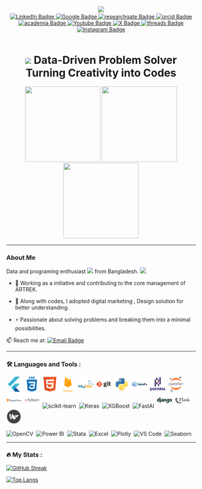 <div id="header" align="center">
  <img src="https://github.com/EDGEofMRI/edgeofmri/blob/main/EDGEofMRI%20LOGO%20GIF%20280%20v%20trans.gif" width="200"/>
<div id="badges">
  <a href="https://linkedin.com/in/edgeofmri">
    <img src="https://img.shields.io/badge/-blue?style=for-the-badge&logo=linkedin&logoColor=white" alt="LinkedIn Badge"/>
  </a>
   <a href="https://g.dev/edgeofmri">
    <img src="https://img.shields.io/badge/Dev-yellow?style=for-the-badge&logo=Google&logoColor=white" alt="Google Badge"/>
  </a>
   <a href="https://researchgate.net/profile/Md-Islam-1337">
    <img src="https://img.shields.io/badge/-white?style=for-the-badge&logo=researchgate&logoColor=black" alt="researchgate Badge"/>
  </a>
    <a href="https://orcid.org/0000-0002-9442-6744">
    <img src="https://img.shields.io/badge/-green?style=for-the-badge&logo=orcid&logoColor=white" alt="orcid Badge"/>
  </a>
    <a href=["https://iiuc.academia.edu/EDGEofMRI">
    <img src="https://img.shields.io/badge/-white?style=for-the-badge&logo=academia&logoColor=black" alt="academia Badge"/>
  </a>
  <a href="https://youtube.com/@EDGEofMRI">
    <img src="https://img.shields.io/badge/-red?style=for-the-badge&logo=youtube&logoColor=white" alt="Youtube Badge"/>
  </a>
  <a href="https://x.com/EDGEofMRI">
    <img src="https://img.shields.io/badge/-black?style=for-the-badge&logo=X&logoColor=white" alt="X Badge"/>
  </a>
   <a href="https://threads.net/@edgeofmri">
    <img src="https://img.shields.io/badge/-black?style=for-the-badge&logo=threads&logoColor=white" alt="threads Badge"/>
  </a>
   <a href="https://www.instagram.com/EDGEofMRI">
    <img src="https://img.shields.io/badge/-purple?style=for-the-badge&logo=instagram&logoColor=white" alt="Instagram Badge"/>
  </a>
</div>
    <img src="https://komarev.com/ghpvc/?username=edgeofmri&style=flat-square&color=green" alt=""/>
</div>

<h1 align="center">
  <img src="https://i.giphy.com/media/v1.Y2lkPTc5MGI3NjExMGZ5dXhlY2VpaXRzNWJuY29lZTNhczFtcXlya2dyd3gzajE3eHl3ZSZlcD12MV9pbnRlcm5hbF9naWZfYnlfaWQmY3Q9cw/nNvZTDJq8pSngnblOs/giphy.gif" width="50px"/>  Data-Driven Problem Solver Turning Creativity into Codes 
</h1>

<div align="center">
  <img src="https://i.giphy.com/media/v1.Y2lkPTc5MGI3NjExbWdkMzN2a3k2M2xiZ2xnZGdjbDZianB0c3c1eTVkMjd6OGt3NTN0eSZlcD12MV9pbnRlcm5hbF9naWZfYnlfaWQmY3Q9cw/WFZvB7VIXBgiz3oDXE/giphy.gif" width="200" height="200"/>
  <img src="https://i.giphy.com/media/v1.Y2lkPTc5MGI3NjExbTVxaXhkMnlkM294b3VnZXZtOHluNHZ2emplcGg0eDZ5c3oyYnZoZSZlcD12MV9pbnRlcm5hbF9naWZfYnlfaWQmY3Q9cw/jTBW1D0MTq1qpS9OKW/giphy.gif" width="200" height="200"/>
  <img src="https://i.giphy.com/media/v1.Y2lkPTc5MGI3NjExanQxZmJ0bHZ3d3pyYnFobmx3ZTMyeHRtamZzYmZkMXozeTFpNWR2eCZlcD12MV9pbnRlcm5hbF9naWZfYnlfaWQmY3Q9cw/SBdPT2iTwVx4etuhAf/giphy.gif" width="200" height="200"/>
</div>


---

### About Me 

Data and programing enthusiast  <img src="https://i.giphy.com/media/v1.Y2lkPTc5MGI3NjExMXltaDV0dGxkbWJpcTZodXZ5ZGd5czBzc2F6dWM5c2FjNGVnOGFjdiZlcD12MV9pbnRlcm5hbF9naWZfYnlfaWQmY3Q9cw/KSOb8g6WIzFHXEuwSA/giphy.gif" width="30"> from Bangladesh. <img src="https://i.giphy.com/media/v1.Y2lkPTc5MGI3NjExNHNnZHBycWMzNDB4M2xyeXBzN216cTI0MGt1Y2Z6cnpzMWJpcWZ5bSZlcD12MV9pbnRlcm5hbF9naWZfYnlfaWQmY3Q9cw/qVaNcBij0TE7xQ3U7y/giphy.gif" width="30">

- :telescope: Working as a initiative and contributing to the core management of ARTREK.

- :seedling: Along with codes, I adopted digital marketing , Design solution for better understanding.

- :zap: Passionate about solving problems and breaking them into a minimal possibilities.

📫 Reach me at: [![Email Badge](https://img.shields.io/badge/-Email-red?style=flat&logo=Gmail&logoColor=white)](mailto:mdrashadulislam@outlook.com)


---

### :hammer_and_wrench: Languages and Tools :

<div>
  <img src="https://github.com/devicons/devicon/blob/master/icons/flutter/flutter-original.svg" title="Flutter" alt="Flutter" width="40" height="40"/>&nbsp;
  <img src="https://github.com/devicons/devicon/blob/master/icons/css3/css3-plain-wordmark.svg" title="CSS3" alt="CSS" width="40" height="40"/>&nbsp;
  <img src="https://github.com/devicons/devicon/blob/master/icons/html5/html5-original.svg" title="HTML5" alt="HTML" width="40" height="40"/>&nbsp;
  <img src="https://github.com/devicons/devicon/blob/master/icons/firebase/firebase-plain-wordmark.svg" title="Firebase" alt="Firebase" width="40" height="40"/>&nbsp;
  <img src="https://github.com/devicons/devicon/blob/master/icons/mysql/mysql-original-wordmark.svg" title="MySQL" alt="MySQL" width="40" height="40"/>&nbsp;
  <img src="https://github.com/devicons/devicon/blob/master/icons/git/git-original-wordmark.svg" title="Git" alt="Git" width="40" height="40"/>&nbsp;
  <img src="https://github.com/devicons/devicon/blob/master/icons/python/python-original.svg" title="Python" alt="Python" width="40" height="40"/>&nbsp;
  <img src="https://github.com/devicons/devicon/blob/master/icons/numpy/numpy-original-wordmark.svg" title="NumPy" alt="NumPy" width="40" height="40"/>&nbsp;
  <img src="https://github.com/devicons/devicon/blob/master/icons/pandas/pandas-original-wordmark.svg" title="Pandas" alt="Pandas" width="40" height="40"/>&nbsp;
  <img src="https://github.com/devicons/devicon/blob/master/icons/jupyter/jupyter-original-wordmark.svg" title="Jupyter" alt="Jupyter" width="40" height="40"/>&nbsp;
  <img src="https://github.com/devicons/devicon/blob/master/icons/tensorflow/tensorflow-original-wordmark.svg" title="TensorFlow" alt="TensorFlow" width="40" height="40"/>&nbsp;
  <img src="https://github.com/devicons/devicon/blob/master/icons/pytorch/pytorch-original-wordmark.svg" title="PyTorch" alt="PyTorch" width="40" height="40"/>&nbsp;
  <img src="https://upload.wikimedia.org/wikipedia/commons/0/05/Scikit_learn_logo_small.svg" title="scikit-learn" alt="scikit-learn" width="40" height="40"/>&nbsp;
  <img src="https://upload.wikimedia.org/wikipedia/commons/a/ae/Keras_logo.svg" title="Keras" alt="Keras" width="40" height="40"/>&nbsp;
  <img src="https://upload.wikimedia.org/wikipedia/commons/6/69/XGBoost_logo.png" title="XGBoost" alt="XGBoost" width="40" height="40"/>&nbsp;
  <img src="https://lovellbrian.github.io/images/logo.png" title="FastAI" alt="FastAI" width="40" height="40"/>&nbsp;
  <img src="https://github.com/devicons/devicon/blob/master/icons/django/django-plain-wordmark.svg" title="Django" alt="Django" width="40" height="40"/>&nbsp;
  <img src="https://github.com/devicons/devicon/blob/master/icons/flask/flask-original-wordmark.svg" title="Flask" alt="Flask" width="40" height="40"/>&nbsp;
  <img src="https://github.com/kivy/kivy/blob/f34c43f235f35767ed04765a90d68b23807436ba/kivy/data/logo/kivy-icon-512.png" title="Kivy" alt="Kivy" width="40" height="40"/>&nbsp;
 
  <img src="https://opencv.org/wp-content/uploads/2020/07/OpenCV_logo_no_text_.png" title="OpenCV" alt="OpenCV" width="40" height="40"/>&nbsp;
  <img src="https://upload.wikimedia.org/wikipedia/commons/c/cf/New_Power_BI_Logo.svg" title="Power BI" alt="Power BI" width="40" height="40"/>&nbsp;
  <img src="https://cdn.icon-icons.com/icons2/2107/PNG/512/file_type_stata_icon_130148.png" title="Stata" alt="Stata" width="40" height="40"/>&nbsp;
  <img src="https://upload.wikimedia.org/wikipedia/commons/thumb/3/34/Microsoft_Office_Excel_%282019%E2%80%93present%29.svg/2203px-Microsoft_Office_Excel_%282019%E2%80%93present%29.svg.png" title="Excel" alt="Excel" width="40" height="40"/>&nbsp;
  <img src="https://cdn.icon-icons.com/icons2/2699/PNG/512/plot_ly_logo_icon_168902.png" title="Plotly" alt="Plotly" width="40" height="40"/>&nbsp;
  <img src="https://upload.wikimedia.org/wikipedia/commons/1/1c/Visual_Studio_Code_1.35_icon.png" title="VS Code" alt="VS Code" width="40" height="40"/>&nbsp;
  <img src="https://seaborn.pydata.org/_images/logo-tall-lightbg.svg" title="Seaborn" alt="Seaborn" width="40" height="40"/>&nbsp;
</div>




---

### :fire: My Stats :

[![GitHub Streak](http://github-readme-streak-stats.herokuapp.com?user=edgeofmri&theme=dark&background=000000)](https://git.io/streak-stats)

[![Top Langs](https://github-readme-stats.vercel.app/api/top-langs/?username=edgeofmri&layout=compact&theme=vision-friendly-dark)](https://github.com/anuraghazra/github-readme-stats)

